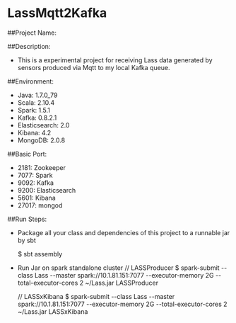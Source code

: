 # LassMqtt2Kafka

##Project Name:

##Description:

- This is a experimental project for receiving Lass data generated by sensors produced via Mqtt to my local Kafka queue.

##Environment:

- Java: 1.7.0_79
- Scala: 2.10.4
- Spark: 1.5.1
- Kafka: 0.8.2.1
- Elasticsearch: 2.0
- Kibana: 4.2
- MongoDB: 2.0.8

##Basic Port:

- 2181: Zookeeper
- 7077: Spark
- 9092: Kafka
- 9200: Elasticsearch
- 5601: Kibana
- 27017: mongod

##Run Steps:

- Package all your class and dependencies of this project to a runnable jar by sbt

    $ sbt assembly

- Run Jar on spark standalone cluster
    // LASSProducer
    $ spark-submit --class Lass --master spark://10.1.81.151:7077 --executor-memory 2G --total-executor-cores 2 ~/Lass.jar LASSProducer

   // LASSxKibana
   $ spark-submit --class Lass --master spark://10.1.81.151:7077 --executor-memory 2G --total-executor-cores 2 ~/Lass.jar LASSxKibana
